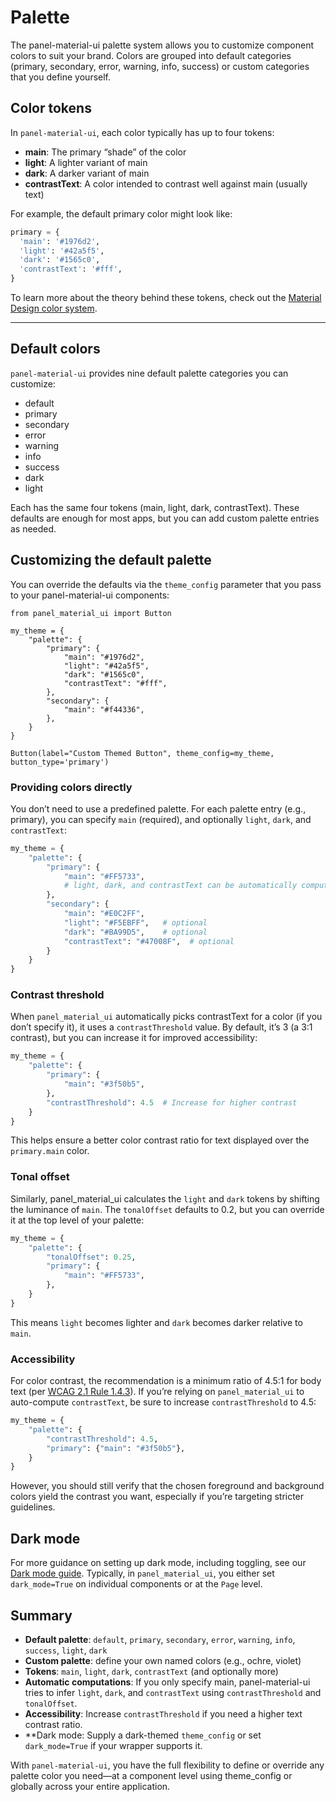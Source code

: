# Palette

The panel-material-ui palette system allows you to customize component colors to suit your brand. Colors are grouped into default categories (primary, secondary, error, warning, info, success) or custom categories that you define yourself.

## Color tokens

In `panel-material-ui`, each color typically has up to four tokens:

- **main**: The primary “shade” of the color
- **light**: A lighter variant of main
- **dark**: A darker variant of main
- **contrastText**: A color intended to contrast well against main (usually text)

For example, the default primary color might look like:

```python
primary = {
  'main': '#1976d2',
  'light': '#42a5f5',
  'dark': '#1565c0',
  'contrastText': '#fff',
}
```

To learn more about the theory behind these tokens, check out the [Material Design color system](https://m2.material.io/design/color/).

---

## Default colors

`panel-material-ui` provides nine default palette categories you can customize:

- default
- primary
- secondary
- error
- warning
- info
- success
- dark
- light

Each has the same four tokens (main, light, dark, contrastText). These defaults are enough for most apps, but you can add custom palette entries as needed.

## Customizing the default palette

You can override the defaults via the `theme_config` parameter that you pass to your panel-material-ui components:

```{pyodide}
from panel_material_ui import Button

my_theme = {
    "palette": {
        "primary": {
            "main": "#1976d2",
            "light": "#42a5f5",
            "dark": "#1565c0",
            "contrastText": "#fff",
        },
        "secondary": {
            "main": "#f44336",
        },
    }
}

Button(label="Custom Themed Button", theme_config=my_theme, button_type='primary')
```

### Providing colors directly

You don’t need to use a predefined palette. For each palette entry (e.g., primary), you can specify `main` (required), and optionally `light`, `dark`, and `contrastText`:

```python
my_theme = {
    "palette": {
        "primary": {
            "main": "#FF5733",
            # light, dark, and contrastText can be automatically computed
        },
        "secondary": {
            "main": "#E0C2FF",
            "light": "#F5EBFF",   # optional
            "dark": "#BA99D5",    # optional
            "contrastText": "#47008F",  # optional
        }
    }
}
```

### Contrast threshold


When `panel_material_ui` automatically picks contrastText for a color (if you don’t specify it), it uses a `contrastThreshold` value. By default, it’s 3 (a 3:1 contrast), but you can increase it for improved accessibility:

```python
my_theme = {
    "palette": {
        "primary": {
            "main": "#3f50b5",
        },
        "contrastThreshold": 4.5  # Increase for higher contrast
    }
}
```

This helps ensure a better color contrast ratio for text displayed over the `primary.main` color.

### Tonal offset

Similarly, panel_material_ui calculates the `light` and `dark` tokens by shifting the luminance of `main`. The `tonalOffset` defaults to 0.2, but you can override it at the top level of your palette:

```python
my_theme = {
    "palette": {
        "tonalOffset": 0.25,
        "primary": {
            "main": "#FF5733",
        },
    }
}
```

This means `light` becomes lighter and `dark` becomes darker relative to `main`.

### Accessibility

For color contrast, the recommendation is a minimum ratio of 4.5:1 for body text (per [WCAG 2.1 Rule 1.4.3](https://www.w3.org/WAI/WCAG21/Understanding/contrast-minimum.html)). If you’re relying on `panel_material_ui` to auto-compute `contrastText`, be sure to increase `contrastThreshold` to 4.5:

```python
my_theme = {
    "palette": {
        "contrastThreshold": 4.5,
        "primary": {"main": "#3f50b5"},
    }
}
```

However, you should still verify that the chosen foreground and background colors yield the contrast you want, especially if you’re targeting stricter guidelines.

## Dark mode

For more guidance on setting up dark mode, including toggling, see our [Dark mode guide](./dark_mode). Typically, in `panel_material_ui`, you either set `dark_mode=True` on individual components or at the `Page` level.

## Summary

- **Default palette**: `default`, `primary`, `secondary`, `error`, `warning`, `info`, `success`, `light`, `dark`
- **Custom palette**: define your own named colors (e.g., ochre, violet)
- **Tokens**: `main`, `light`, `dark`, `contrastText` (and optionally more)
- **Automatic computations**: If you only specify main, panel-material-ui tries to infer `light`, `dark`, and `contrastText` using `contrastThreshold` and `tonalOffset`.
- **Accessibility**: Increase `contrastThreshold` if you need a higher text contrast ratio.
- **Dark mode: Supply a dark-themed `theme_config` or set `dark_mode=True` if your wrapper supports it.

With `panel-material-ui`, you have the full flexibility to define or override any palette color you need—at a component level using theme_config or globally across your entire application.
